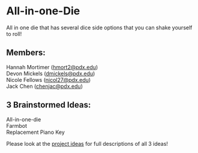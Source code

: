 # All-in-one-Die
All in one die that has several dice side options that you can shake yourself to roll!

## Members:  <br />
Hannah Mortimer (hmort2@pdx.edu) <br />
Devon Mickels (dmickels@pdx.edu) <br />
Nicole Fellows  (nicol27@pdx.edu) <br />
Jack Chen (chenjac@pdx.edu)

## 3 Brainstormed Ideas: <br />
All-in-one-die  <br />
Farmbot <br />
Replacement Piano Key <br />

Please look at the [project ideas](https://github.com/jackchen0226/all-in-one-die/wiki/Project-Ideas) for full descriptions of all 3 ideas!
